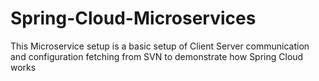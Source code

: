 # Spring-Cloud-Microservices

This Microservice setup is a basic setup of Client Server communication and configuration fetching from SVN to demonstrate how Spring Cloud works
